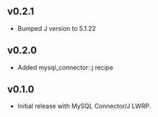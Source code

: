 ## v0.2.1

* Bumped J version to 5.1.22

## v0.2.0

* Added mysql_connector::j recipe

## v0.1.0

* Initial release with MySQL Connector/J LWRP.
